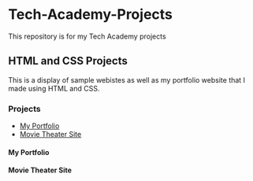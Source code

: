 # Tech-Academy-Projects
This repository is for my Tech Academy projects

## HTML and CSS Projects
This is a display of sample webistes as well as my portfolio website that I made using HTML and CSS.
### Projects
- [My Portfolio]()
- [Movie Theater Site]()
#### My Portfolio
#### Movie Theater Site
